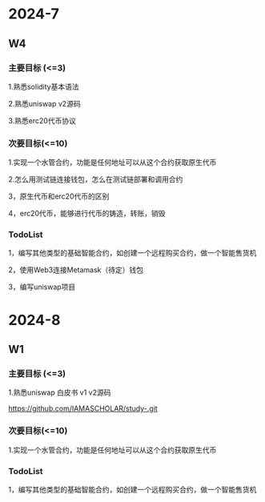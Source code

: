 # 2024-7

## W4

### 主要目标 (<=3)

1.熟悉solidity基本语法

2.熟悉uniswap v2源码

3.熟悉erc20代币协议


### 次要目标(<=10)

1.实现一个水管合约，功能是任何地址可以从这个合约获取原生代币

2.怎么用测试链连接钱包，怎么在测试链部署和调用合约

3，原生代币和erc20代币的区别

4，erc20代币，能够进行代币的铸造，转账，销毁

### TodoList

1，编写其他类型的基础智能合约，如创建一个远程购买合约，做一个智能售货机

2，使用Web3连接Metamask（待定）钱包

3，编写uniswap项目

# 2024-8

## W1

### 主要目标 (<=3)

1.熟悉uniswap 白皮书 v1 v2源码

https://github.com/IAMASCHOLAR/study-.git

### 次要目标(<=10)

1.实现一个水管合约，功能是任何地址可以从这个合约获取原生代币



### TodoList

1，编写其他类型的基础智能合约，如创建一个远程购买合约，做一个智能售货机




